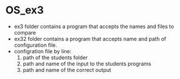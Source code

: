# OS_ex3
* ex3 folder contains a program that accepts the names and files to compare
* ex32 folder contains a program that accepts name and path of configuration file.
* configration file by line:
  1. path of the students folder 
  2. path and name of the input to the students programs
  3. path and name of the correct output

